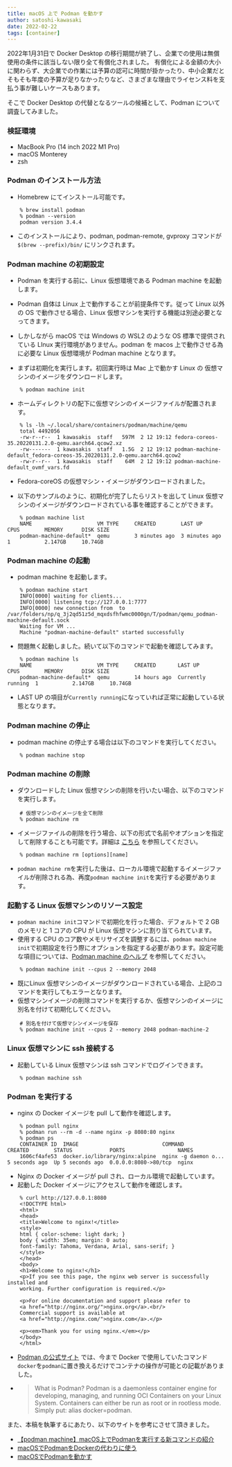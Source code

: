 ```yaml
---
title: macOS 上で Podman を動かす
author: satoshi-kawasaki
date: 2022-02-22
tags: [container]
---
```

2022年1月31日で Docker Desktop の移行期間が終了し、企業での使用は無償使用の条件に該当しない限り全て有償化されました。 
有償化による金額の大小に関わらず、大企業での作業には予算の認可に時間が掛かったり、中小企業だとそもそも年度の予算が足りなかったりなど、さまざまな理由でライセンス料を支払う事が難しいケースもあります。

そこで Docker Desktop の代替となるツールの候補として、Podman について調査してみました。

### 検証環境
- MacBook Pro (14 inch 2022 M1 Pro)
- macOS Monterey
- zsh

### Podman のインストール方法
- Homebrew にてインストール可能です。
```
    % brew install podman
    % podman --version
    podman version 3.4.4
```
- このインストールにより、podman, podman-remote, gvproxy コマンドが `$(brew --prefix)/bin/` にリンクされます。

### Podman machine の初期設定
- Podman を実行する前に、Linux 仮想環境である Podman machine を起動します。
- Podman 自体は Linux 上で動作することが前提条件です。従って Linux 以外の OS で動作させる場合、Linux 仮想マシンを実行する機能は別途必要となってきます。
- しかしながら macOS では Windows の WSL2 のような OS 標準で提供されている LInux 実行環境がありません。podman を macos 上で動作させる為に必要な Linux 仮想環境が Podman machine となります。

- まずは初期化を実行します。初回実行時は Mac 上で動かす Linux の 仮想マシンのイメージをダウンロードします。
```code:zsh
    % podman machine init
```
- ホームディレクトリの配下に仮想マシンのイメージファイルが配置されます。
```
    % ls -lh ~/.local/share/containers/podman/machine/qemu
    total 4492056
    -rw-r--r--  1 kawasakis  staff   597M  2 12 19:12 fedora-coreos-35.20220131.2.0-qemu.aarch64.qcow2.xz
    -rw-------  1 kawasakis  staff   1.5G  2 12 19:12 podman-machine-default_fedora-coreos-35.20220131.2.0-qemu.aarch64.qcow2
    -rw-r--r--  1 kawasakis  staff    64M  2 12 19:12 podman-machine-default_ovmf_vars.fd
```
- Fedora-coreOS の仮想マシン・イメージがダウンロードされました。

- 以下のサンプルのように、初期化が完了したらリストを出して Linux 仮想マシンのイメージがダウンロードされている事を確認することができます。
```
    % podman machine list
    NAME                     VM TYPE     CREATED        LAST UP        CPUS        MEMORY      DISK SIZE
    podman-machine-default*  qemu        3 minutes ago  3 minutes ago  1           2.147GB     10.74GB
```

### Podman machine の起動
- podman machine を起動します。
```
    % podman machine start
    INFO[0000] waiting for clients...
    INFO[0000] listening tcp://127.0.0.1:7777
    INFO[0000] new connection from  to /var/folders/np/q_3j2qd51z5d_mqxdsfhfwmc0000gn/T/podman/qemu_podman-machine-default.sock
    Waiting for VM ...
    Machine "podman-machine-default" started successfully
```

- 問題無く起動しました。続いて以下のコマンドで起動を確認してみます。
```
    % podman machine ls
    NAME                     VM TYPE     CREATED       LAST UP            CPUS        MEMORY      DISK SIZE
    podman-machine-default*  qemu        14 hours ago  Currently running  1           2.147GB     10.74GB
```
- LAST UP の項目が`Currently running`になっていれば正常に起動している状態となります。

### Podman machine の停止
- podman machine の停止する場合は以下のコマンドを実行してください。
```
    % podman machine stop
```

### Podman machine の削除
- ダウンロードした  Linux 仮想マシンの削除を行いたい場合、以下のコマンドを実行します。
```
    # 仮想マシンのイメージを全て削除
    % podman machine rm
```
- イメージファイルの削除を行う場合、以下の形式で名前やオプションを指定して削除することも可能です。詳細は [こちら](https://docs.podman.io/en/latest/markdown/podman-machine-rm.1.html) を参照してください。
```
    % podman machine rm [options][name]
```

- `podman machine rm`を実行した後は、ローカル環境で起動するイメージファイルが削除される為、再度`podman machine init`を実行する必要があります。

### 起動する Linux 仮想マシンのリソース設定
- `podman machine init`コマンドで初期化を行った場合、デフォルトで 2 GB のメモリと 1 コアの CPU が Linux 仮想マシンに割り当てられています。
- 使用する CPU のコア数やメモリサイズを調整するには、`podman machine init`で初期設定を行う際にオプションを指定する必要があります。設定可能な項目については、[Podman machine のヘルプ](https://docs.podman.io/en/latest/markdown/podman-machine-init.1.html) を参照してください。
```
    % podman machine init --cpus 2 --memory 2048
```

- 既にLinux 仮想マシンのイメージがダウンロードされている場合、上記のコマンドを実行してもエラーとなります。
- 仮想マシンイメージの削除コマンドを実行するか、仮想マシンのイメージに別名を付けて初期化してください。
```
    # 別名を付けて仮想マシンイメージを保存
    % podman machine init --cpus 2 --memory 2048 podman-machine-2
```

### Linux 仮想マシンに ssh 接続する
- 起動している Linux 仮想マシンは ssh コマンドでログインできます。
```
    % podman machine ssh
```

### Podman を実行する
- nginx の Docker イメージを pull して動作を確認します。
```
    % podman pull nginx
    % podman run --rm -d --name nginx -p 8080:80 nginx
    % podman ps
    CONTAINER ID  IMAGE                           COMMAND               CREATED        STATUS            PORTS                 NAMES
    1606cf4afe53  docker.io/library/nginx:alpine  nginx -g daemon o...  5 seconds ago  Up 5 seconds ago  0.0.0.0:8080->80/tcp  nginx
```

- Nginx の Docker イメージが pull され、ローカル環境で起動しています。
- 起動した Docker イメージにアクセスして動作を確認します。
```
    % curl http://127.0.0.1:8080
    <!DOCTYPE html>
    <html>
    <head>
    <title>Welcome to nginx!</title>
    <style>
    html { color-scheme: light dark; }
    body { width: 35em; margin: 0 auto;
    font-family: Tahoma, Verdana, Arial, sans-serif; }
    </style>
    </head>
    <body>
    <h1>Welcome to nginx!</h1>
    <p>If you see this page, the nginx web server is successfully installed and
    working. Further configuration is required.</p>

    <p>For online documentation and support please refer to
    <a href="http://nginx.org/">nginx.org</a>.<br/>
    Commercial support is available at
    <a href="http://nginx.com/">nginx.com</a>.</p>

    <p><em>Thank you for using nginx.</em></p>
    </body>
    </html>
```

- [Podman の公式サイト](https://podman.io/) では、今まで Docker で使用していたコマンド`docker`を`podman`に置き換えるだけでコンテナの操作が可能との記載がありました。
- >What is Podman? Podman is a daemonless container engine for developing, managing, and running OCI Containers on your Linux System. Containers can either be run as root or in rootless mode. Simply put: alias docker=podman.  


また、本稿を執筆するにあたり、以下のサイトを参考にさせて頂きました。

- [【podman machine】macOS上でPodmanを実行する新コマンドの紹介](https://rheb.hatenablog.com/entry/podman-machine)
- [macOSでPodmanをDockerの代わりに使う](https://zenn.dev/polyomino/articles/podman-introduction)
- [macOSでPodmanを動かす](https://tech.virtualtech.jp/entry/2021/11/15/182523)
